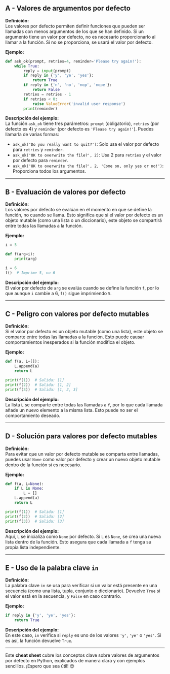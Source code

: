 ## A - Valores de argumentos por defecto

**Definición:**  
Los valores por defecto permiten definir funciones que pueden ser llamadas con menos argumentos de los que se han definido. Si un argumento tiene un valor por defecto, no es necesario proporcionarlo al llamar a la función. Si no se proporciona, se usará el valor por defecto.

**Ejemplo:**

```python
def ask_ok(prompt, retries=4, reminder='Please try again!'):
    while True:
        reply = input(prompt)
        if reply in {'y', 'ye', 'yes'}:
            return True
        if reply in {'n', 'no', 'nop', 'nope'}:
            return False
        retries = retries - 1
        if retries < 0:
            raise ValueError('invalid user response')
        print(reminder)
```

**Descripción del ejemplo:**  
La función `ask_ok` tiene tres parámetros: `prompt` (obligatorio), `retries` (por defecto es 4) y `reminder` (por defecto es `'Please try again!'`). Puedes llamarla de varias formas:

- `ask_ok('Do you really want to quit?')`: Solo usa el valor por defecto para `retries` y `reminder`.
- `ask_ok('OK to overwrite the file?', 2)`: Usa 2 para `retries` y el valor por defecto para `reminder`.
- `ask_ok('OK to overwrite the file?', 2, 'Come on, only yes or no!')`: Proporciona todos los argumentos.

---

## B - Evaluación de valores por defecto

**Definición:**  
Los valores por defecto se evalúan en el momento en que se define la función, no cuando se llama. Esto significa que si el valor por defecto es un objeto mutable (como una lista o un diccionario), este objeto se compartirá entre todas las llamadas a la función.

**Ejemplo:**

```python
i = 5

def f(arg=i):
    print(arg)

i = 6
f()  # Imprime 5, no 6
```

**Descripción del ejemplo:**  
El valor por defecto de `arg` se evalúa cuando se define la función `f`, por lo que aunque `i` cambie a 6, `f()` sigue imprimiendo `5`.

---

## C - Peligro con valores por defecto mutables

**Definición:**  
Si el valor por defecto es un objeto mutable (como una lista), este objeto se comparte entre todas las llamadas a la función. Esto puede causar comportamientos inesperados si la función modifica el objeto.

**Ejemplo:**

```python
def f(a, L=[]):
    L.append(a)
    return L

print(f(1))  # Salida: [1]
print(f(2))  # Salida: [1, 2]
print(f(3))  # Salida: [1, 2, 3]
```

**Descripción del ejemplo:**  
La lista `L` se comparte entre todas las llamadas a `f`, por lo que cada llamada añade un nuevo elemento a la misma lista. Esto puede no ser el comportamiento deseado.

---

## D - Solución para valores por defecto mutables

**Definición:**  
Para evitar que un valor por defecto mutable se comparta entre llamadas, puedes usar `None` como valor por defecto y crear un nuevo objeto mutable dentro de la función si es necesario.

**Ejemplo:**

```python
def f(a, L=None):
    if L is None:
        L = []
    L.append(a)
    return L

print(f(1))  # Salida: [1]
print(f(2))  # Salida: [2]
print(f(3))  # Salida: [3]
```

**Descripción del ejemplo:**  
Aquí, `L` se inicializa como `None` por defecto. Si `L` es `None`, se crea una nueva lista dentro de la función. Esto asegura que cada llamada a `f` tenga su propia lista independiente.

---

## E - Uso de la palabra clave `in`

**Definición:**  
La palabra clave `in` se usa para verificar si un valor está presente en una secuencia (como una lista, tupla, conjunto o diccionario). Devuelve `True` si el valor está en la secuencia, y `False` en caso contrario.

**Ejemplo:**

```python
if reply in {'y', 'ye', 'yes'}:
    return True
```

**Descripción del ejemplo:**  
En este caso, `in` verifica si `reply` es uno de los valores `'y'`, `'ye'` o `'yes'`. Si es así, la función devuelve `True`.

---

Este **cheat sheet** cubre los conceptos clave sobre valores de argumentos por defecto en Python, explicados de manera clara y con ejemplos sencillos. ¡Espero que sea útil! 😊
